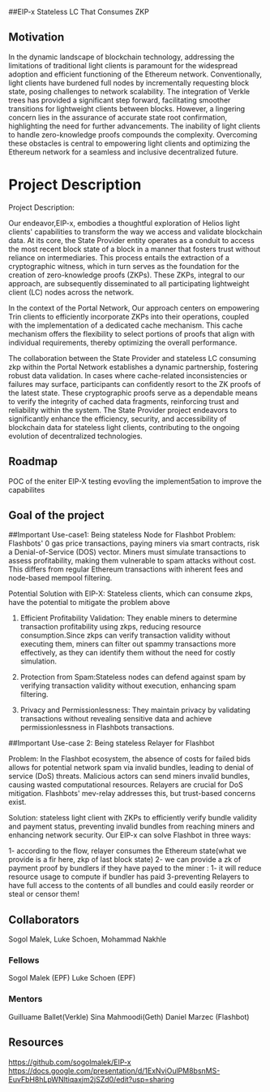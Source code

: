 
##EIP-x 
 Stateless LC That Consumes ZKP 


## Motivation
In the dynamic landscape of blockchain technology, addressing the limitations of traditional light clients is paramount for the widespread adoption and efficient functioning of the Ethereum network. Conventionally, light clients have burdened full nodes by incrementally requesting block state, posing challenges to network scalability. The integration of Verkle trees has provided a significant step forward, facilitating smoother transitions for lightweight clients between blocks. However, a lingering concern lies in the assurance of accurate state root confirmation, highlighting the need for further advancements. The inability of light clients to handle zero-knowledge proofs compounds the complexity. Overcoming these obstacles is central to empowering light clients and optimizing the Ethereum network for a seamless and inclusive decentralized future.

# Project Description
Project Description:

Our endeavor,EIP-x, embodies a thoughtful exploration of Helios light clients' capabilities to transform the way we access and validate blockchain data. At its core, the State Provider entity operates as a conduit to access the most recent block state of a block in a manner that fosters trust without reliance on intermediaries. This process entails the extraction of a cryptographic witness, which in turn serves as the foundation for the creation of zero-knowledge proofs (ZKPs). These ZKPs, integral to our approach, are subsequently disseminated to all participating lightweight client (LC) nodes across the network.

In the context of the Portal Network, Our approach centers on empowering Trin clients to efficiently incorporate ZKPs into their operations, coupled with the implementation of a dedicated cache mechanism. This cache mechanism offers the flexibility to select portions of proofs that align with individual requirements, thereby optimizing the overall performance.

The collaboration between the State Provider and stateless LC consuming zkp within the Portal Network establishes a dynamic partnership, fostering robust data validation. In cases where cache-related inconsistencies or failures may surface, participants can confidently resort to the ZK proofs of the latest state. These cryptographic proofs serve as a dependable means to verify the integrity of cached data fragments, reinforcing trust and reliability within the system. The State Provider project endeavors to significantly enhance the efficiency, security, and accessibility of blockchain data for stateless light clients, contributing to the ongoing evolution of decentralized technologies.

## Roadmap
POC of the eniter EIP-X 
testing 
evovling the implement5ation to improve the capabilites 


## Goal of the project

##Important Use-case1: 
Being stateless Node for Flashbot
Problem: 
Flashbots' 0 gas price transactions, paying miners via smart contracts, risk a Denial-of-Service (DOS) vector. Miners must simulate transactions to assess profitability, making them vulnerable to spam attacks without cost. This differs from regular Ethereum transactions with inherent fees and node-based mempool filtering.

Potential Solution with EIP-X: Stateless clients, which can consume  zkps, have the potential to mitigate the problem above

1. Efficient Profitability Validation: They enable miners to determine transaction profitability using zkps, reducing resource consumption.Since zkps can verify transaction validity without executing them, miners can filter out spammy transactions more effectively, as they can identify them without the need for costly simulation.

2. Protection from Spam:Stateless nodes can defend against spam by verifying transaction validity without execution, enhancing spam filtering.

3. Privacy and Permissionlessness: They maintain privacy by validating transactions without revealing sensitive data and achieve permissionlessness in Flashbots transactions.

##Important Use-case 2: 
Being stateless Relayer for Flashbot

Problem: 
In the Flashbot ecosystem, the absence of costs for failed bids allows for potential network spam via invalid bundles, leading to denial of service (DoS) threats. Malicious actors can send miners invalid bundles, causing wasted computational resources. Relayers are crucial for DoS mitigation. Flashbots' mev-relay addresses this, but trust-based concerns exist. 


Solution: 
stateless light client with ZKPs to efficiently verify bundle validity and payment status, preventing invalid bundles from reaching miners and enhancing network security. Our EIP-x can solve Flashbot in three ways:

1- according to the flow, relayer consumes the Ethereum state(what we provide is a fir here, zkp of last block state) 
2- we can provide a zk of payment proof by bundlers if they have payed to the  miner : 1- it will reduce resource usage to compute if bundler has paid 
3-preventing Relayers to have full access to the contents of all bundles and could easily reorder or steal or censor them!



## Collaborators
Sogol Malek,
Luke Schoen, 
Mohammad Nakhle 
### Fellows 
Sogol Malek (EPF)
Luke Schoen (EPF)

### Mentors

Guilluame Ballet(Verkle)
Sina Mahmoodi(Geth)
Daniel Marzec (Flashbot)

## Resources
https://github.com/sogolmalek/EIP-x
https://docs.google.com/presentation/d/1ExNviOulPM8bsnMS-EuvFbH8hLpWNltiqaxjm2jSZd0/edit?usp=sharing
